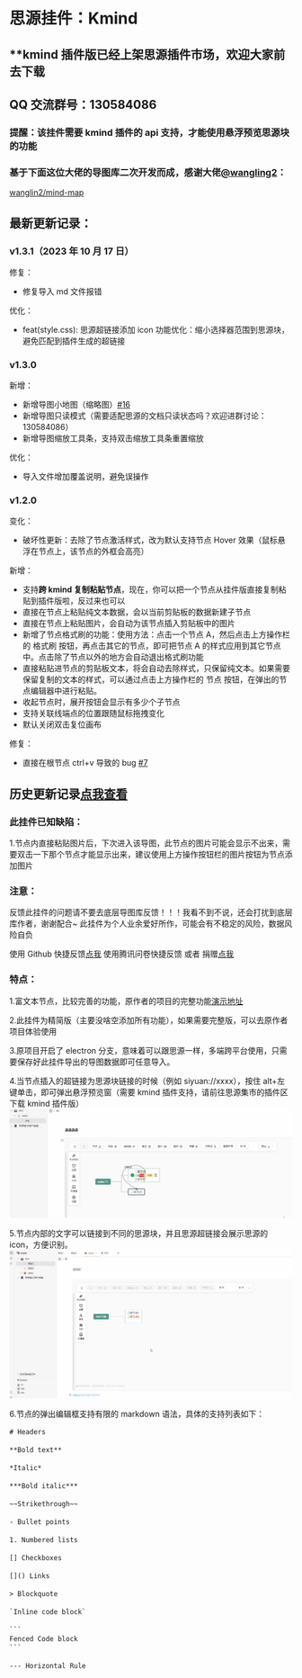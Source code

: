# 思源挂件：Kmind

## \*\*kmind 插件版已经上架思源插件市场，欢迎大家前去下载

## QQ 交流群号：130584086

### 提醒：该挂件需要 kmind 插件的 api 支持，才能使用悬浮预览思源块的功能

### 基于下面这位大佬的导图库二次开发而成，感谢大佬[@wangling2](https://github.com/wanglin2)：

[wanglin2/mind-map](https://github.com/wanglin2/mind-map)

## 最新更新记录：

### v1.3.1（2023 年 10 月 17 日）

修复：

-   修复导入 md 文件报错

优化：

-   feat(style.css): 思源超链接添加 icon 功能优化：缩小选择器范围到思源块，避免匹配到插件生成的超链接

### v1.3.0

新增：

-   新增导图小地图（缩略图）[#16](https://github.com/suka233/siyuan-Kmind/issues/16)
-   新增导图只读模式（需要适配思源的文档只读状态吗？欢迎进群讨论：130584086）
-   新增导图缩放工具条，支持双击缩放工具条重置缩放

优化：

-   导入文件增加覆盖说明，避免误操作

### v1.2.0

变化：

-   破坏性更新：去除了节点激活样式，改为默认支持节点 Hover 效果（鼠标悬浮在节点上，该节点的外框会高亮）

新增：

-   支持**跨 kmind 复制粘贴节点**，现在，你可以把一个节点从挂件版直接复制粘贴到插件版啦，反过来也可以
-   直接在节点上粘贴纯文本数据，会以当前剪贴板的数据新建子节点
-   直接在节点上粘贴图片，会自动为该节点插入剪贴板中的图片
-   新增了节点格式刷的功能：使用方法：点击一个节点 A，然后点击上方操作栏的 格式刷 按钮，再点击其它的节点，即可把节点 A 的样式应用到其它节点中。点击除了节点以外的地方会自动退出格式刷功能
-   直接粘贴进节点的剪贴板文本，将会自动去除样式，只保留纯文本。如果需要保留复制的文本的样式，可以通过点击上方操作栏的 节点 按钮，在弹出的节点编辑器中进行粘贴。
-   收起节点时，展开按钮会显示有多少个子节点
-   支持关联线端点的位置跟随鼠标拖拽变化
-   默认关闭双击复位画布

修复：

-   直接在根节点 ctrl+v 导致的 bug [#7](https://github.com/suka233/siyuan-kmind-plugin/issues/7)

## 历史更新记录[点我查看](https://github.com/suka233/siyuan-Kmind/blob/dev/CHANGELOG.md)

### 此挂件已知缺陷：

1.节点内直接粘贴图片后，下次进入该导图，此节点的图片可能会显示不出来，需要双击一下那个节点才能显示出来，建议使用上方操作按钮栏的图片按钮为节点添加图片

### 注意：

反馈此挂件的问题请不要去底层导图库反馈！！！我看不到不说，还会打扰到底层库作者，谢谢配合~
此挂件为个人业余爱好所作，可能会有不稳定的风险，数据风险自负

使用 Github 快捷反馈[点我](https://github.com/suka233/siyuan-Kmind/issues)
使用腾讯问卷快捷反馈 或者 捐赠[点我](https://wj.qq.com/s2/12591272/adf1/)

### 特点：

1.富文本节点，比较完善的功能，原作者的项目的完整功能[演示地址](https://wanglin2.github.io/mind-map/#/)

2.此挂件为精简版（主要没啥空添加所有功能），如果需要完整版，可以去原作者项目体验使用

3.原项目开启了 electron 分支，意味着可以跟思源一样，多端跨平台使用，只需要保存好此挂件导出的导图数据即可任意导入。

4.当节点插入的超链接为思源块链接的时候（例如 siyuan://xxxx），按住 alt+左键单击，即可弹出悬浮预览窗（需要 kmind 插件支持，请前往思源集市的插件区下载 kmind 插件版）
![kmindguide.gif](img%2Fkmindguide.gif)

5.节点内部的文字可以链接到不同的思源块，并且思源超链接会展示思源的 icon，方便识别。
![siyuanURL.gif](img%2FsiyuanURL.gif)

6.节点的弹出编辑框支持有限的 markdown 语法，具体的支持列表如下：

````
# Headers

**Bold text**

*Italic*

***Bold italic***

~~Strikethrough~~

- Bullet points

1. Numbered lists

[] Checkboxes

[]() Links

> Blockquote

`Inline code block`

```
Fenced Code block
```

--- Horizontal Rule

````
